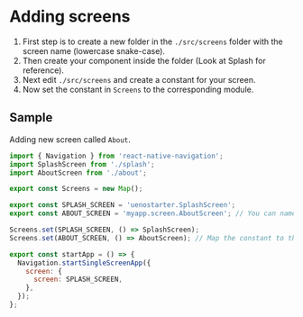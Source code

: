 # Adding screens

1. First step is to create a new folder in the `./src/screens` folder with the screen name (lowercase snake-case).
2. Then create your component inside the folder (Look at Splash for reference).
3. Next edit `./src/screens` and create a constant for your screen.
4. Now set the constant in `Screens` to the corresponding module.

## Sample

Adding new screen called `About`.

```js
import { Navigation } from 'react-native-navigation';
import SplashScreen from './splash';
import AboutScreen from './about';

export const Screens = new Map();

export const SPLASH_SCREEN = 'uenostarter.SplashScreen';
export const ABOUT_SCREEN = 'myapp.screen.AboutScreen'; // You can name it anything you want

Screens.set(SPLASH_SCREEN, () => SplashScreen);
Screens.set(ABOUT_SCREEN, () => AboutScreen); // Map the constant to the module here.

export const startApp = () => {
  Navigation.startSingleScreenApp({
    screen: {
      screen: SPLASH_SCREEN,
    },
  });
};
```
